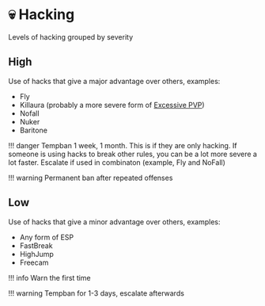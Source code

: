 # 💀 Hacking

Levels of hacking grouped by severity

## **High**

Use of hacks that give a major advantage over others, examples:

* Fly
* Killaura (probably a more severe form of [Excessive PVP](excessivepvp.md))
* Nofall
* Nuker
* Baritone

!!! danger 
    Tempban 1 week, 1 month. This is if they are only hacking. If someone is using hacks to break other rules, you can be a lot more severe a lot faster. Escalate if used in combinaton (example, Fly and NoFall)


!!! warning
    Permanent ban after repeated offenses


## **Low**

Use of hacks that give a minor advantage over others, examples:

* Any form of ESP
* FastBreak
* HighJump
* Freecam

!!! info
    Warn the first time


!!! warning
    Tempban for 1-3 days, escalate afterwards

